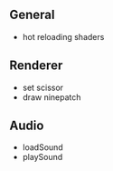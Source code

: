 ## General
- hot reloading shaders

## Renderer
- set scissor
- draw ninepatch

## Audio
- loadSound
- playSound